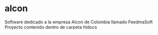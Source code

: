 # alcon
Software dedicado a la empresa Alcon de Colombia llamado FeedmaSoft
Proyecto contenido dentro de carpeta htdocs
